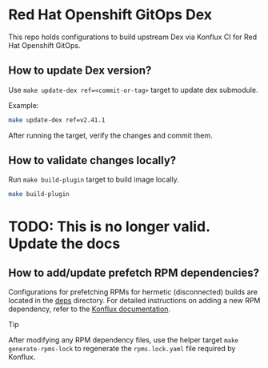 # Red Hat Openshift GitOps Dex

This repo holds configurations to build upstream Dex via Konflux CI for Red Hat Openshift GitOps.

## How to update Dex version?

Use `make update-dex ref=<commit-or-tag>` target to update dex submodule. 

Example:
```bash
make update-dex ref=v2.41.1
```

After running the target, verify the changes and commit them.

## How to validate changes locally?

Run `make build-plugin` target to build image locally.

```bash
make build-plugin
```

# TODO: This is no longer valid. Update the docs
## How to add/update prefetch RPM dependencies?

Configurations for prefetching RPMs for hermetic (disconnected) builds are located in the [deps](./deps) directory. For detailed instructions on adding a new RPM dependency, refer to the [Konflux documentation](https://konflux-ci.dev/docs/how-tos/configuring/prefetching-dependencies/#rpm).

> [!TIP]  
> After modifying any RPM dependency files, use the helper target `make generate-rpms-lock` to regenerate the `rpms.lock.yaml` file required by Konflux.